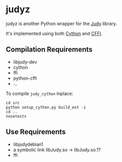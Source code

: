 # judyz

judyz is another Python wrapper for the [Judy](http://judy.sourceforge.net/)
library.

It's implemented using both [Cython](http://http://cython.org/) and
[CFFI](https://cffi.readthedocs.org/).


## Compilation Requirements

* libjudy-dev
* cython
* ffi
* python-cffi
* ...

To compile `judy_cython` inplace:

```
cd src
python setup_cython.py build_ext -i
cd ..
nosetests
```


## Use Requirements

* libjudydebian1
* a symbolic link libJudy.so -> libJudy.so.1?
* ffi


